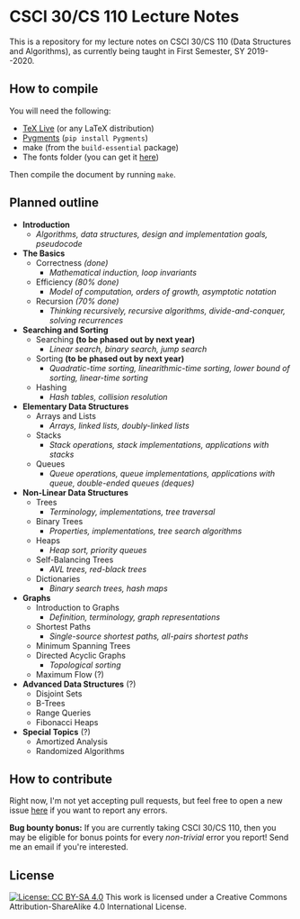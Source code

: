 # CSCI 30/CS 110 Lecture Notes
This is a repository for my lecture notes on CSCI 30/CS 110 (Data Structures and Algorithms), as currently being taught in First Semester, SY 2019--2020.

## How to compile
You will need the following:
 - [TeX Live](https://www.tug.org/texlive/) (or any LaTeX distribution)
 - [Pygments](http://pygments.org/) (`pip install Pygments`)
 - make (from the `build-essential` package)
 - The fonts folder (you can get it [here](http://penoy.admu.edu.ph/~guadalupe154884/files/_fonts.zip))

Then compile the document by running `make`.


## Planned outline

 - **Introduction**
	 - *Algorithms, data structures, design and implementation goals, pseudocode*
 - **The Basics**
	 - Correctness *(done)*
		 - *Mathematical induction, loop invariants*
	 - Efficiency *(80% done)*
		 - *Model of computation, orders of growth, asymptotic notation*
	 - Recursion *(70% done)*
		 - *Thinking recursively, recursive algorithms, divide-and-conquer, solving recurrences*
 - **Searching and Sorting**
	 - Searching **(to be phased out by next year)**
		 - *Linear search, binary search, jump search*
	 - Sorting **(to be phased out by next year)**
		 - *Quadratic-time sorting, linearithmic-time sorting, lower bound of sorting, linear-time sorting*
	 - Hashing
		 - *Hash tables, collision resolution*
 - **Elementary Data Structures**
	 - Arrays and Lists
		 - *Arrays, linked lists, doubly-linked lists*
	 - Stacks
		 - *Stack operations, stack implementations, applications with stacks*
	 - Queues
		 - *Queue operations, queue implementations, applications with queue, double-ended queues (deques)*
 - **Non-Linear Data Structures**
	 - Trees
		 - *Terminology, implementations, tree traversal*
	 - Binary Trees
		 - *Properties, implementations, tree search algorithms*
	 - Heaps
		 - *Heap sort, priority queues*
	 - Self-Balancing Trees
		 - *AVL trees, red-black trees*
	 - Dictionaries
		 - *Binary search trees, hash maps*
 - **Graphs**
	 - Introduction to Graphs
		 - *Definition, terminology, graph representations*
	 - Shortest Paths
		 - *Single-source shortest paths, all-pairs shortest paths*
	 - Minimum Spanning Trees
	 - Directed Acyclic Graphs
		 - *Topological sorting*
	 - Maximum Flow (?)
 - **Advanced Data Structures** (?)
	 - Disjoint Sets
	 - B-Trees
	 - Range Queries
	 - Fibonacci Heaps
 - **Special Topics** (?)
	 - Amortized Analysis
	 - Randomized Algorithms

## How to contribute
Right now, I'm not yet accepting pull requests, but feel free to open a new issue [here]([https://github.com/alltootechnical/csci30notes/issues](https://github.com/alltootechnical/csci30notes/issues)) if you want to report any errors.

**Bug bounty bonus:** If you are currently taking CSCI 30/CS 110, then you may be eligible for bonus points for every *non-trivial* error you report! Send me an email if you're interested.

## License
[![License: CC BY-SA 4.0](https://licensebuttons.net/l/by-sa/4.0/80x15.png)](https://creativecommons.org/licenses/by-sa/4.0/) This work is licensed under a Creative Commons Attribution-ShareAlike 4.0 International License.

